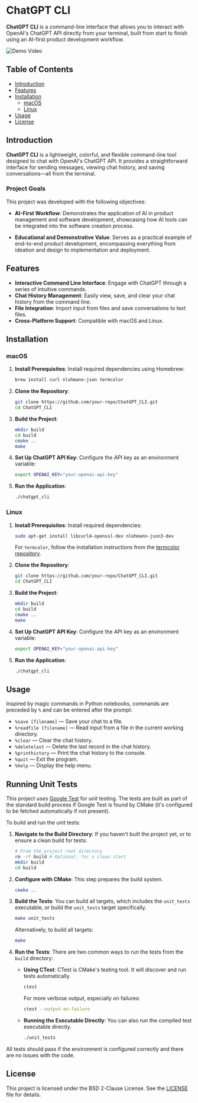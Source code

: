 # ChatGPT CLI

**ChatGPT CLI** is a command-line interface that allows you to interact with OpenAI's ChatGPT API directly from your terminal, built from start to finish using an AI-first product development workflow.

![Demo Video](assets/demo.apng)

## Table of Contents

- [Introduction](#introduction)
- [Features](#features)
- [Installation](#installation)
  - [macOS](#macos)
  - [Linux](#linux)
- [Usage](#usage)
- [License](#license)

## Introduction

**ChatGPT CLI** is a lightweight, colorful, and flexible command-line tool designed to chat with OpenAI's ChatGPT API. It provides a straightforward interface for sending messages, viewing chat history, and saving conversations—all from the terminal.

### Project Goals

This project was developed with the following objectives:

- **AI-First Workflow**: Demonstrates the application of AI in product management and software development, showcasing how AI tools can be integrated into the software creation process.

- **Educational and Demonstrative Value**: Serves as a practical example of end-to-end product development, encompassing everything from ideation and design to implementation and deployment.

## Features

- **Interactive Command Line Interface**: Engage with ChatGPT through a series of intuitive commands.
- **Chat History Management**: Easily view, save, and clear your chat history from the command line.
- **File Integration**: Import input from files and save conversations to text files.
- **Cross-Platform Support**: Compatible with macOS and Linux.

## Installation

### macOS

1. **Install Prerequisites**:
   Install required dependencies using Homebrew:
   ```sh
   brew install curl nlohmann-json termcolor
   ```

2. **Clone the Repository**:
   ```sh
   git clone https://github.com/your-repo/ChatGPT_CLI.git
   cd ChatGPT_CLI
   ```

3. **Build the Project**:
   ```sh
   mkdir build
   cd build
   cmake ..
   make
   ```

4. **Set Up ChatGPT API Key**:
   Configure the API key as an environment variable:
   ```sh
   export OPENAI_KEY="your-openai-api-key"
   ```

5. **Run the Application**:
   ```sh
   ./chatgpt_cli
   ```

### Linux

1. **Install Prerequisites**:
   Install required dependencies:
   ```sh
   sudo apt-get install libcurl4-openssl-dev nlohmann-json3-dev
   ```
   For `termcolor`, follow the installation instructions from the [termcolor repository](https://github.com/ikalnytskyi/termcolor).

2. **Clone the Repository**:
   ```sh
   git clone https://github.com/your-repo/ChatGPT_CLI.git
   cd ChatGPT_CLI
   ```

3. **Build the Project**:
   ```sh
   mkdir build
   cd build
   cmake ..
   make
   ```

4. **Set Up ChatGPT API Key**:
   Configure the API key as an environment variable:
   ```sh
   export OPENAI_KEY="your-openai-api-key"
   ```

5. **Run the Application**:
   ```sh
   ./chatgpt_cli
   ```

## Usage

Inspired by magic commands in Python notebooks, commands are preceded by `%` and can be entered after the prompt:

- `%save [filename]` — Save your chat to a file.
- `%readfile [filename]` — Read input from a file in the current working directory.
- `%clear` — Clear the chat history.
- `%deletelast` — Delete the last record in the chat history.
- `%printhistory` — Print the chat history to the console.
- `%quit` — Exit the program.
- `%help` — Display the help menu.

## Running Unit Tests

This project uses [Google Test](https://github.com/google/googletest) for unit testing. The tests are built as part of the standard build process if Google Test is found by CMake (it's configured to be fetched automatically if not present).

To build and run the unit tests:

1.  **Navigate to the Build Directory**:
    If you haven't built the project yet, or to ensure a clean build for tests:
    ```sh
    # From the project root directory
    rm -rf build # Optional: for a clean start
    mkdir build
    cd build
    ```

2.  **Configure with CMake**:
    This step prepares the build system.
    ```sh
    cmake ..
    ```

3.  **Build the Tests**:
    You can build all targets, which includes the `unit_tests` executable, or build the `unit_tests` target specifically.
    ```sh
    make unit_tests
    ```
    Alternatively, to build all targets:
    ```sh
    make
    ```

4.  **Run the Tests**:
    There are two common ways to run the tests from the `build` directory:

    *   **Using CTest**:
        CTest is CMake's testing tool. It will discover and run tests automatically.
        ```sh
        ctest
        ```
        For more verbose output, especially on failures:
        ```sh
        ctest --output-on-failure
        ```

    *   **Running the Executable Directly**:
        You can also run the compiled test executable directly.
        ```sh
        ./unit_tests
        ```

All tests should pass if the environment is configured correctly and there are no issues with the code.

## License

This project is licensed under the BSD 2-Clause License. See the [LICENSE](LICENSE) file for details.
